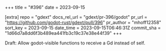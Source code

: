 +++
title = "#396"
date = 2023-09-15

[extra]
repo = "gdext"
docs_rel_url = "gdext/pr-396/godot"
pr_url = "https://github.com/godot-rust/gdext/pull/396"
pr_author = "mhoff12358"
sort_key = 2023-09-15
date_time = 2023-09-15T06:46:31Z
commit_sha = "1d66d7a8dd6f3b489ea441fb3c19c37e38e44f39"
+++

Draft: Allow godot-visible functions to receive a Gd instead of self.
